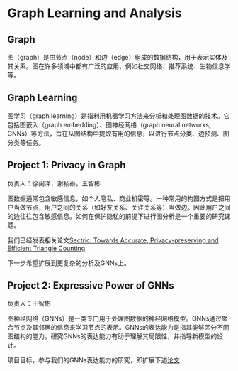 # Graph Learning and Analysis

## Graph
图（graph）是由节点（node）和边（edge）组成的数据结构，用于表示实体及其关系。图在许多领域中都有广泛的应用，例如社交网络、推荐系统、生物信息学等。

## Graph Learning
图学习（graph learning）是指利用机器学习方法来分析和处理图数据的技术。它包括图嵌入（graph embedding）、图神经网络（graph neural networks, GNNs）等方法，旨在从图结构中提取有用的信息，以进行节点分类、边预测、图分类等任务。

## Project 1: Privacy in Graph
负责人：徐闽泽，谢祯泰，王智彬

图数据通常包含敏感信息，如个人隐私、商业机密等。一种常用的构图方式是把用户当做节点，用户之间的关系（如好友关系、关注关系等）当做边。因此用户之间的边往往包含敏感信息。如何在保护隐私的前提下进行图分析是一个重要的研究课题。

我们已经发表相关论文[Sectric: Towards Accurate, Privacy-preserving and Efficient Triangle Counting](https://www.vldb.org/pvldb/vol18/p3382-xu.pdf)

下一步希望扩展到更复杂的分析及GNNs上。


## Project 2: Expressive Power of GNNs
负责人：王智彬

图神经网络（GNNs）是一类专门用于处理图数据的神经网络模型。GNNs通过聚合节点及其邻居的信息来学习节点的表示。GNNs的表达能力是指其能够区分不同图结构的能力。研究GNNs的表达能力有助于理解其局限性，并指导新模型的设计。

项目目标，参与我们的GNNs表达能力的研究，即扩展下述[论文](https://arxiv.org/pdf/2505.19188)